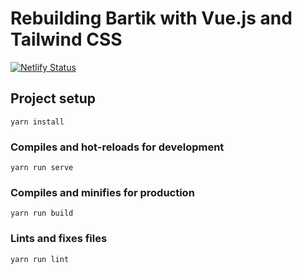 # Rebuilding Bartik with Vue.js and Tailwind CSS

[![Netlify Status](https://api.netlify.com/api/v1/badges/7e49981e-951a-41ae-b0b9-d5b09989d448/deploy-status)](https://app.netlify.com/sites/rebuilding-bartik/deploys)

## Project setup
```
yarn install
```

### Compiles and hot-reloads for development
```
yarn run serve
```

### Compiles and minifies for production
```
yarn run build
```

### Lints and fixes files
```
yarn run lint
```
